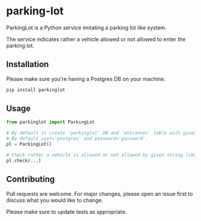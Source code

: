 # parking-lot

ParkingLot is a Python service imitating a parking lot like system.

The service indicates rather a vehicle allowed or not allowed to enter the parking lot.

## Installation

Please make sure you're having a Postgres DB on your machine.

```bash
pip install parkinglot
```

## Usage

```python
from parkinglot import ParkingLot

# By default it create 'parkinglot' DB and 'entrances' table with given Postgres user and password.
# By default user='postgres' and password='password'.
pl = ParkingLot()

# Check rather a vehicle is allowed or not allowed by given string like path to an image on your machine.
pl.check(...)
```

## Contributing
Pull requests are welcome. For major changes, please open an issue first to discuss what you would like to change.

Please make sure to update tests as appropriate.

